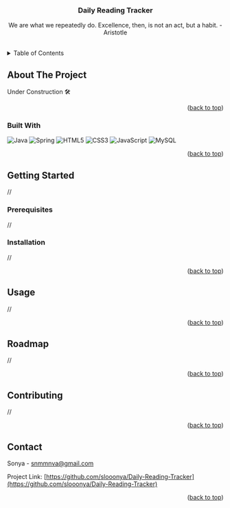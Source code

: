 <a id="readme-top"></a>

<!-- PROJECT LOGO -->
<div align="center">
  <h3 align="center">Daily Reading Tracker</h3>
  <p align="center">
    We are what we repeatedly do. Excellence, then, is not an act, but a habit. - Aristotle </p>
    <br />
</div>    

  <details>
    <summary>Table of Contents</summary>
    <ol>
      <li>
        <a href="#about-the-project">About The Project</a>
        <ul>
          <li><a href="#built-with">Built With</a></li>
        </ul>
      </li>
      <li>
        <a href="#getting-started">Getting Started</a>
        <ul>
          <li><a href="#prerequisites">Prerequisites</a></li>
          <li><a href="#installation">Installation</a></li>
        </ul>
      </li>
      <li><a href="#usage">Usage</a></li>
      <li><a href="#roadmap">Roadmap</a></li>
      <li><a href="#contact">Contact</a></li>
    </ol>
  </details>


<!-- ABOUT THE PROJECT -->
## About The Project

Under Construction 🛠️

<p align="right">(<a href="#readme-top">back to top</a>)</p>



### Built With

![Java](https://img.shields.io/badge/java-%23ED8B00.svg?style=for-the-badge&logo=openjdk&logoColor=white) ![Spring](https://img.shields.io/badge/spring-%236DB33F.svg?style=for-the-badge&logo=spring&logoColor=white) ![HTML5](https://img.shields.io/badge/html5-%23E34F26.svg?style=for-the-badge&logo=html5&logoColor=white) ![CSS3](https://img.shields.io/badge/css3-%231572B6.svg?style=for-the-badge&logo=css3&logoColor=white) ![JavaScript](https://img.shields.io/badge/javascript-%23323330.svg?style=for-the-badge&logo=javascript&logoColor=%23F7DF1E) ![MySQL](https://img.shields.io/badge/mysql-4479A1.svg?style=for-the-badge&logo=mysql&logoColor=white)

<p align="right">(<a href="#readme-top">back to top</a>)</p>



<!-- GETTING STARTED -->
## Getting Started

//

### Prerequisites

//

### Installation

//

<p align="right">(<a href="#readme-top">back to top</a>)</p>



<!-- USAGE EXAMPLES -->
## Usage

//

<p align="right">(<a href="#readme-top">back to top</a>)</p>



<!-- ROADMAP -->
## Roadmap

//

<p align="right">(<a href="#readme-top">back to top</a>)</p>



<!-- CONTRIBUTING -->
## Contributing

//

<p align="right">(<a href="#readme-top">back to top</a>)</p>


<!-- CONTACT -->
## Contact

Sonya - snmmnva@gmail.com

Project Link: [https://github.com/slooonya/Daily-Reading-Tracker](https://github.com/slooonya/Daily-Reading-Tracker)

<p align="right">(<a href="#readme-top">back to top</a>)</p>

